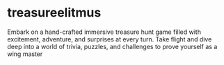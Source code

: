 # treasureelitmus
Embark on a hand-crafted immersive treasure hunt game filled with excitement, adventure, and surprises at every turn. Take flight and dive deep into a world of trivia, puzzles, and challenges to prove yourself as a wing master
